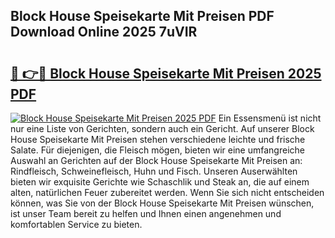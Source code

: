 ## Block House Speisekarte Mit Preisen PDF Download Online 2025 7uVIR

# <h2><a href="http://gcak2g.nevu.top/?p=Block+House+Speisekarte+Mit+Preisen">🔗 👉🔴 Block House Speisekarte Mit Preisen 2025 PDF</a></h2>

[![Block House Speisekarte Mit Preisen 2025 PDF](https://i.imgur.com/dBaPXMq.png)](http://gcak2g.nevu.top/?p=Block+House+Speisekarte+Mit+Preisen)
Ein Essensmenü ist nicht nur eine Liste von Gerichten, sondern auch ein Gericht. Auf unserer Block House Speisekarte Mit Preisen stehen verschiedene leichte und frische Salate. Für diejenigen, die Fleisch mögen, bieten wir eine umfangreiche Auswahl an Gerichten auf der Block House Speisekarte Mit Preisen an: Rindfleisch, Schweinefleisch, Huhn und Fisch. Unseren Auserwählten bieten wir exquisite Gerichte wie Schaschlik und Steak an, die auf einem alten, natürlichen Feuer zubereitet werden. Wenn Sie sich nicht entscheiden können, was Sie von der Block House Speisekarte Mit Preisen wünschen, ist unser Team bereit zu helfen und Ihnen einen angenehmen und komfortablen Service zu bieten.
